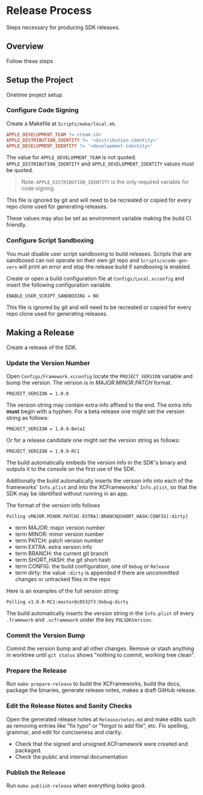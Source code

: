 # Release Process

Steps necessary for producing SDK releases.

## Overview

Follow these steps

## Setup the Project

Onetime project setup.

### Configure Code Signing

Create a Makefile at `Scripts/make/local.mk`.

```makefile
APPLE_DEVELOPMENT_TEAM ?= <team-id>
APPLE_DISTRIBUTION_IDENTITY ?= '<distribution-identity>'
APPLE_DEVELOPMENT_IDENTITY ?= '<development-identity>'
```

The value for `APPLE_DEVELOPMENT_TEAM` is not
quoted. `APPLE_DISTRIBUTION_IDENTITY` and `APPLE_DEVELOPMENT_IDENTITY`
values must be quoted.

> Note: `APPLE_DISTRIBUTION_IDENTITY` is the only required variable
> for code signing.

This file is ignored by git and will need to be recreated or copied
for every repo clone used for generating releases.

These values may also be set as environment variable making the build
CI friendly.

### Configure Script Sandboxing

You must disable user script sandboxing to build releases. Scripts
that are sandboxed can not operate on their own git repo and
`Scripts/xcode-gen-vers` will print an error and stop the release
build if sandboxing is enabled.

Create or open a build configuration file at `Configs/Local.xcconfig`
and insert the following configuration variable.

```
ENABLE_USER_SCRIPT_SANDBOXING = NO
```

This file is ignored by git and will need to be recreated or copied
for every repo clone used for generating releases.

## Making a Release

Create a release of the SDK.

### Update the Version Number

Open `Configs/Framework.xcconfig` locate the `PROJECT_VERSION`
variable and bump the version. The version is in _MAJOR.MINOR.PATCH_
format.

```
PROJECT_VERSION = 1.0.0
```

The version string may contain extra info affixed to the end. The
extra info **must** begin with a hyphen. For a beta release one might
set the version string as follows:

```
PROJECT_VERSION = 1.0.0-Beta1
```

Or for a release candidate one might set the version string as follows:

```
PROJECT_VERSION = 1.0.0-RC1
```

The build automatically embeds the version info in the SDK's binary
and outputs it to the console on the first use of the SDK.

Additionally the build automatically inserts the version info into
each of the frameworks' `Info.plist` and into the XCFrameworks'
`Info.plist`, so that the SDK may be identified without running in an
app.

The format of the version info follows

```
Polling vMAJOR.MINOR.PATCH[-EXTRA]:BRANCH@SHORT_HASH:CONFIG[:dirty]
```

- term MAJOR: major version number
- term MINOR: minor version number
- term PATCH: patch version number
- term EXTRA: extra version info
- term BRANCH: the current git branch
- term SHORT_HASH: the git short hash
- term CONFIG: the build configuration, one of `Debug` or `Release`
- term dirty: the value `:dirty` is appended if there are uncommitted
  changes or untracked files in the repo

Here is an examples of the full version string:

```
Polling v1.0.0-RC1:master@c0532f3:Debug:dirty
```

The build automatically inserts the version string in the `Info.plist`
of every `.framework` and `.xcframework` under the key
`POLSDKVersion`.

### Commit the Version Bump

Commit the version bump and all other changes. Remove or stash
anything in worktree until `git status` shows "nothing to commit,
working tree clean".

### Prepare the Release

Run `make prepare-release` to build the XCFrameworks, build the docs,
package the binaries, generate release notes, makes a draft GitHub
release.

### Edit the Release Notes and Sanity Checks

Open the generated release notes at `Release/notes.md` and make edits
such as removing entries like "fix typo" or "forgot to add file",
etc. Fix spelling, grammar, and edit for conciseness and clarity.

- Check that the signed and unsigned XCFramework were created and
packaged.
- Check the public and internal documentation

### Publish the Release

Run `make publish-release` when everything looks good.
